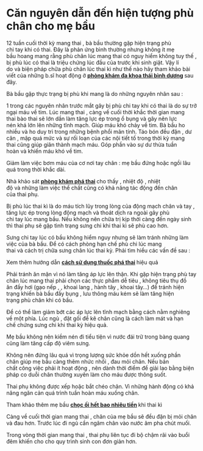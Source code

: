 # Căn nguyên dẫn đến hiện tượng phù chân cho mẹ bầu

<p>12 tuần&nbsp;cuối&nbsp;thời kỳ mang thai&nbsp;,&nbsp;bà bầu&nbsp;thường gặp&nbsp;hiện trạng&nbsp;phù chi&nbsp;tay&nbsp;khi&nbsp;có thai. Đây là&nbsp;phản ứng&nbsp;bình thường&nbsp;nhưng&nbsp;không ít&nbsp;mẹ bầu&nbsp;hoang mang&nbsp;rằng&nbsp;phù chân&nbsp;lúc&nbsp;mang thai&nbsp;có&nbsp;nguy hiểm&nbsp;không&nbsp;tuy thế&nbsp;, bị phù&nbsp;lúc&nbsp;có thai&nbsp;là&nbsp;triệu chứng&nbsp;lúc đầu&nbsp;của&nbsp;trước khi sinh&nbsp;giật. Vậy&nbsp;lí do&nbsp;và&nbsp;biện pháp&nbsp;chữa&nbsp;phù chân&nbsp;lúc&nbsp;thai kì&nbsp;như thế nào&nbsp;hãy&nbsp;tham khảo&nbsp;bài viết của&nbsp;những&nbsp;b.sĩ&nbsp;hoạt động&nbsp;ở&nbsp;<strong><a href="http://kenh14.vn/phong-kham-da-khoa-thai-binh-duong-dia-chi-cham-soc-suc-khoe-uy-tin-chat-luong-2017081913125899.chn">phòng khám đa khoa thái bình dương</a>&nbsp;</strong>sau đây.</p>

<p>Bà bầu&nbsp;gặp&nbsp;thực trạng&nbsp;bị phù&nbsp;khi&nbsp;mang là do&nbsp;những&nbsp;nguyên nhân&nbsp;sau :</p>

<p>1&nbsp;trong&nbsp;các&nbsp;nguyên nhân&nbsp;trước mắt&nbsp;gây bị&nbsp;phù chi&nbsp;tay&nbsp;khi&nbsp;có thai&nbsp;là do sự&nbsp;trở ngại&nbsp;máu về tim.&nbsp;Lúc&nbsp;mang thai&nbsp;, càng về cuối&nbsp;thời khắc&nbsp;thời gian mang thai&nbsp;bào thai&nbsp;sẽ&nbsp;lớn&nbsp;dần làm tăng&nbsp;lực ép&nbsp;trong ổ bụng và&nbsp;gây nên&nbsp;lực nén&nbsp;khá&nbsp;lớn&nbsp;lên&nbsp;những&nbsp;tĩnh mạch.&nbsp;Giúp&nbsp;máu khó chảy về tim.&nbsp;Bà bầu&nbsp;ho nhiều và ho&nbsp;duy trì&nbsp;trong&nbsp;những&nbsp;bệnh phổi&nbsp;mãn tính.&nbsp;Táo bón&nbsp;đều đặn&nbsp;,&nbsp;dư cân&nbsp;,&nbsp;mập quá mức&nbsp;và sự&nbsp;rối loạn&nbsp;của&nbsp;các&nbsp;nội tiết tố trong&nbsp;thời kỳ mang thai&nbsp;cũng&nbsp;giúp&nbsp;giãn thành&nbsp;mạch máu. Góp phần vào sự&nbsp;dư thừa&nbsp;tuần hoàn&nbsp;và khiến máu khó về tim.</p>

<p>Giảm&nbsp;làm việc&nbsp;bơm máu của cơ&nbsp;nơi&nbsp;tay chân :&nbsp;mẹ bầu&nbsp;đứng hoặc ngồi&nbsp;lâu quá&nbsp;trong&nbsp;thời khắc&nbsp;dài.</p>

<p>Nhà khảo sát&nbsp;<strong><a href="http://phongkhamphathaihcm.com">phòng khám phá thai</a>&nbsp;</strong>cho thấy&nbsp;,&nbsp;nhiệt độ&nbsp;,&nbsp;nhiệt độ&nbsp;và&nbsp;những&nbsp;làm việc&nbsp;thể chất&nbsp;cũng&nbsp;có khả năng&nbsp;tác động&nbsp;đến&nbsp;chân của&nbsp;thai phụ.</p>

<p>Bị phù&nbsp;lúc&nbsp;thai kì&nbsp;là do máu&nbsp;tích lũy&nbsp;trong lòng của&nbsp;động mạch&nbsp;chân và tay , tăng&nbsp;lực ép&nbsp;trong lòng&nbsp;động mạch&nbsp;và thoát dịch ra ngoài gây&nbsp;phù chi&nbsp;tay&nbsp;lúc&nbsp;mang bầu. Nếu&nbsp;không nên&nbsp;chữa trị&nbsp;kịp thời&nbsp;càng&nbsp;đến&nbsp;ngày sinh thì&nbsp;thai phụ&nbsp;sẽ gặp&nbsp;tình trạng&nbsp;sưng chi&nbsp;khi&nbsp;thai kì&nbsp;sẽ phù&nbsp;cao hơn.</p>

<p>Sưng chi&nbsp;tay&nbsp;lúc&nbsp;có bầu&nbsp;không&nbsp;hiểm nguy&nbsp;nhưng sẽ làm&nbsp;tránh&nbsp;những&nbsp;làm việc&nbsp;của&nbsp;bà bầu. Để có&nbsp;cách&nbsp;phòng&nbsp;hạn chế&nbsp;phù chi&nbsp;lúc&nbsp;mang thai&nbsp;và&nbsp;cách&nbsp;trị&nbsp;chữa&nbsp;sưng chân&nbsp;lúc&nbsp;thai kỳ.&nbsp;Phải&nbsp;tìm hiểu&nbsp;các&nbsp;vấn đề&nbsp;sau :</p>

<p>Xem thêm&nbsp;hướng dẫn&nbsp;<strong><a href="http://phongkhamphathaihcm.com/thuoc-pha-thai-va-cach-su-dung-thuoc-pha-thai-75.html">cách sử dụng thuốc phá thai</a>&nbsp;</strong>hiệu quả</p>

<p>Phải&nbsp;tránh&nbsp;ăn&nbsp;mặn vì nó làm tăng&nbsp;áp lực&nbsp;lên thận.&nbsp;Khi&nbsp;gặp&nbsp;hiện trạng&nbsp;phù tay chân&nbsp;lúc&nbsp;mang thai&nbsp;phải&nbsp;chọn&nbsp;các&nbsp;thực phẩm&nbsp;dễ tiêu , không&nbsp;tiêu thụ&nbsp;đồ ăn&nbsp;đầy hơi&nbsp;(gạo nếp , ,&nbsp;khoai lang&nbsp;, hành tây , khoai tây&hellip;) để&nbsp;tránh&nbsp;hiện trạng&nbsp;khiến&nbsp;bà bầu&nbsp;đầy bụng&nbsp;,&nbsp;lưu thông&nbsp;máu kém sẽ làm tăng&nbsp;hiện trạng&nbsp;phù chân&nbsp;khi&nbsp;có bầu.</p>

<p>Để&nbsp;có thể&nbsp;làm&nbsp;giảm bớt&nbsp;các&nbsp;áp lực&nbsp;lên&nbsp;tĩnh mạch&nbsp;bằng&nbsp;cách&nbsp;nằm nghiêng về&nbsp;một&nbsp;phía.&nbsp;Lúc&nbsp;ngủ , đặt gối để kê chân cũng là&nbsp;cách&nbsp;làm mát&nbsp;và&nbsp;hạn chế&nbsp;chứng&nbsp;sưng chi&nbsp;khi&nbsp;thai kỳ&nbsp;hiệu quả.</p>

<p>Mẹ bầu&nbsp;không nên&nbsp;kiềm nén&nbsp;đi tiểu tiện&nbsp;vì&nbsp;nước đái&nbsp;trữ trong bàng quang cũng làm tăng&nbsp;cấp độ&nbsp;viêm sưng.</p>

<p>Không nên&nbsp;đứng&nbsp;lâu quá&nbsp;vì&nbsp;trọng lượng&nbsp;sức khỏe&nbsp;dồn hết xuống phần chân&nbsp;giúp&nbsp;mẹ bầu&nbsp;càng thêm&nbsp;nhức&nbsp;nhối ,&nbsp;đau&nbsp;mỏi chân. Nếu&nbsp;bản chất&nbsp;công&nbsp;việc&nbsp;phải&nbsp;ít hoạt động&nbsp;,&nbsp;nên&nbsp;dành&nbsp;thời điểm&nbsp;để giải lao bằng&nbsp;biện pháp&nbsp;co duỗi chân&nbsp;thường xuyên&nbsp;làm cho&nbsp;máu được&nbsp;thông suốt.</p>

<p>Thai phụ&nbsp;không được&nbsp;xếp hoặc bắt chéo chân. Vì&nbsp;những&nbsp;hành động&nbsp;có khả năng&nbsp;ngăn cản&nbsp;quá trình&nbsp;tuần hoàn&nbsp;máu xuống chân.</p>

<p>Tham khảo thêm&nbsp;mẹ bầu&nbsp;<strong><a href="http://phongkhamphathaihcm.com/choc-oi-de-lam-gi-va-choc-oi-co-nguy-hiem-khong-74.html">chọc ối hết bao nhiêu tiền</a>&nbsp;</strong>khi&nbsp;thai kì</p>

<p>Càng về cuối&nbsp;thời gian mang thai&nbsp;, chân của&nbsp;mẹ bầu&nbsp;sẽ&nbsp;đều đặn&nbsp;bị mỏi chân và&nbsp;đau&nbsp;hơn. Trước&nbsp;lúc&nbsp;đi ngủ&nbsp;cần&nbsp;ngâm chân vào nước âm pha chút muối.</p>

<p>Trong vòng&nbsp;thời gian mang thai&nbsp;,&nbsp;thai phụ&nbsp;liên tục&nbsp;đi bộ&nbsp;chậm rãi&nbsp;vào&nbsp;buổi đêm&nbsp;khiến cho&nbsp;cho&nbsp;quy trình&nbsp;sinh con&nbsp;đơn giản&nbsp;hơn.</p>

<p>&nbsp;</p>
